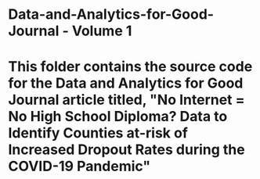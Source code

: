 # Data-and-Analytics-for-Good-Journal - Volume 1

# This folder contains the source code for the Data and Analytics for Good Journal article titled, "No Internet = No High School Diploma? Data to Identify Counties at-risk of Increased Dropout Rates during the COVID-19 Pandemic"
